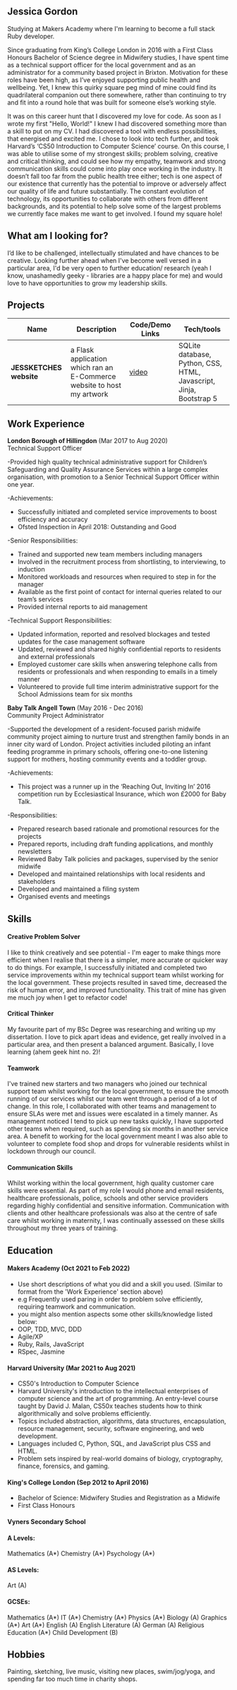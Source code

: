 ## Jessica Gordon

Studying at Makers Academy where I'm learning to become a full stack Ruby developer.

Since graduating from King’s College London in 2016 with a First Class Honours Bachelor of Science degree in Midwifery studies, I have spent time as a technical support officer for the local government and as an administrator for a community based project in Brixton. Motivation for these roles have been high, as I’ve enjoyed supporting public health and wellbeing. Yet, I knew this quirky square peg mind of mine could find its quadrilateral companion out there somewhere, rather than continuing to try and fit into a round hole that was built for someone else’s working style.

It was on this career hunt that I discovered my love for code. As soon as I wrote my first "Hello, World!" I knew I had discovered something more than a skill to put on my CV. I had discovered a tool with endless possibilities, that energised and excited me. I chose to look into tech further, and took Harvard’s ‘CS50 Introduction to Computer Science’ course. On this course, I was able to utilise some of my strongest skills; problem solving, creative and critical thinking, and could see how my empathy, teamwork and strong communication skills could come into play once working in the industry. It doesn’t fall too far from the public health tree either; tech is one aspect of our existence that currently has the potential to improve or adversely affect our quality of life and future substantially. The constant evolution of technology, its opportunities to collaborate with others from different backgrounds, and its potential to help solve some of the largest problems we currently face makes me want to get involved. I found my square hole!

## What am I looking for? 
I’d like to be challenged, intellectually stimulated and have chances to be creative. Looking further ahead when I've become well versed in a particular area, I'd be very open to further education/ research (yeah I know, unashamedly geeky - libraries are a happy place for me) and would love to have opportunities to grow my leadership skills. 

## Projects

| Name                         | Description       | Code/Demo Links     | Tech/tools        |
| ---------------------------- | ----------------- | ----------------- | ----------------- |
| **JESSKETCHES website**      | a Flask application which ran an E-Commerce website to host my artwork | [video](https://www.youtube.com/watch?v=a6cnRCpabnE) |  SQLite database, Python, CSS, HTML, Javascript, Jinja, Bootstrap 5 |

## Work Experience

**London Borough of Hillingdon** (Mar 2017 to Aug 2020)  
Technical Support Officer

-Provided high quality technical administrative support for Children’s Safeguarding and Quality Assurance Services within a large complex organisation, with promotion to a Senior Technical Support Officer within one year.

-Achievements:
  - Successfully initiated and completed service improvements to boost efficiency and accuracy 
  - Ofsted Inspection in April 2018: Outstanding and Good

-Senior Responsibilities: 
  - Trained and supported new team members including managers
  - Involved in the recruitment process from shortlisting, to interviewing, to induction
  - Monitored workloads and resources when required to step in for the manager
  - Available as the first point of contact for internal queries related to our team’s services
  - Provided internal reports to aid management

-Technical Support Responsibilities: 
  - Updated information, reported and resolved blockages and tested updates for the case management software
  - Updated, reviewed and shared highly confidential reports to residents and external professionals
  - Employed customer care skills when answering telephone calls from residents or professionals and when responding to emails in a timely manner
  - Volunteered to provide full time interim administrative support for the School Admissions team for six months

**Baby Talk Angell Town** (May 2016 - Dec 2016)  
Community Project Administrator

-Supported the development of a resident-focused parish midwife community project aiming to nurture trust and strengthen family bonds in an inner city ward of London. Project activities included piloting an infant feeding programme in primary schools, offering one-to-one listening support for mothers, hosting community events and a toddler group. 

-Achievements: 
  - This project was a runner up in the ‘Reaching Out, Inviting In’ 2016 competition run by Ecclesiastical Insurance, which won £2000 for Baby Talk.

-Responsibilities: 
  - Prepared research based rationale and promotional resources for the projects
  - Prepared reports, including draft funding applications, and monthly newsletters
  - Reviewed Baby Talk policies and packages, supervised by the senior midwife
  - Developed and maintained relationships with local residents and stakeholders
  - Developed and maintained a filing system
  - Organised events and meetings

## Skills

#### Creative Problem Solver
I like to think creatively and see potential - I'm eager to make things more efficient when I realise that there is a simpler, more accurate or quicker way to do things. For example, I successfully initiated and completed two service improvements within my technical support team whilst working for the local government. These projects resulted in saved time, decreased the risk of human error, and improved functionality. This trait of mine has given me much joy when I get to refactor code!

#### Critical Thinker

My favourite part of my BSc Degree was researching and writing up my dissertation. I love to pick apart ideas and evidence, get really involved in a particular area, and then present a balanced argument. Basically, I love learning (ahem geek hint no. 2)! 

#### Teamwork

I've trained new starters and two managers who joined our technical support team whilst working for the local government, to ensure the smooth running of our services whilst our team went through a period of a lot of change. In this role, I collaborated with other teams and management to ensure SLAs were met and issues were escalated in a timely manner. As management noticed I tend to pick up new tasks quickly, I have supported other teams when required, such as spending six months in another service area. A benefit to working for the local government meant I was also able to volunteer to complete food shop and drops for vulnerable residents whilst in lockdown through our council.

#### Communication Skills

Whilst working within the local government, high quality customer care skills were essential. As part of my role I would phone and email residents, healthcare professionals, police, schools and other service providers regarding highly confidential and sensitive information. Communication with clients and other healthcare professionals was also at the centre of safe care whilst working in maternity, I was continually assessed on these skills throughout my three years of training. 

## Education

#### Makers Academy (Oct 2021 to Feb 2022)
- Use short descriptions of what you did and a skill you used. (Similar to format from the 'Work Experience' section above)
- e.g Frequently used paring in order to problem solve efficiently, requiring teamwork and communication.
- you might also mention aspects some other skills/knowledge listed below: 
- OOP, TDD, MVC, DDD
- Agile/XP
- Ruby, Rails, JavaScript
- RSpec, Jasmine

#### Harvard University (Mar 2021 to Aug 2021)
- CS50's Introduction to Computer Science
- Harvard University's introduction to the intellectual enterprises of computer science and the art of programming. An entry-level course taught by David J. Malan, CS50x teaches students how to think algorithmically and solve problems efficiently. 
- Topics included abstraction, algorithms, data structures, encapsulation, resource management, security, software engineering, and web development. 
- Languages included C, Python, SQL, and JavaScript plus CSS and HTML. 
- Problem sets inspired by real-world domains of biology, cryptography, finance, forensics, and gaming.

#### King's College London (Sep 2012 to April 2016)

- Bachelor of Science: Midwifery Studies and Registration as a Midwife
- First Class Honours

#### Vyners Secondary School

#### A Levels: 
Mathematics (A*) Chemistry (A*) Psychology (A*)
#### AS Levels: 
Art (A)

#### GCSEs: 
Mathematics (A*) IT (A*) 
Chemistry (A*) Physics (A*) Biology (A)
Graphics (A*) Art (A*)
English (A) English Literature (A)
German (A) Religious Education (A*)
Child Development (B)

## Hobbies

Painting, sketching, live music, visiting new places, swim/jog/yoga, and spending far too much time in charity shops. 
